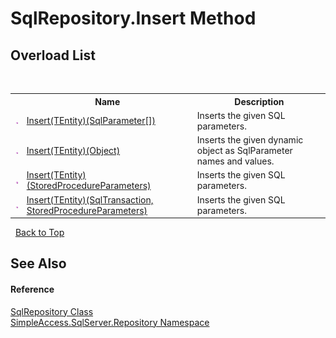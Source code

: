 # SqlRepository.Insert Method 
 


## Overload List
&nbsp;<table><tr><th></th><th>Name</th><th>Description</th></tr><tr><td>![Public method](media/pubmethod.gif "Public method")</td><td><a href="868aeed4-e41a-0267-cde3-b5cbb2e387f2">Insert(TEntity)(SqlParameter[])</a></td><td>
Inserts the given SQL parameters.</td></tr><tr><td>![Public method](media/pubmethod.gif "Public method")</td><td><a href="e2e2a73b-72ba-1504-fc8c-f1df38244020">Insert(TEntity)(Object)</a></td><td>
Inserts the given dynamic object as SqlParameter names and values.</td></tr><tr><td>![Public method](media/pubmethod.gif "Public method")</td><td><a href="689439f2-c726-edc1-5a2b-2967f63e26b0">Insert(TEntity)(StoredProcedureParameters)</a></td><td>
Inserts the given SQL parameters.</td></tr><tr><td>![Public method](media/pubmethod.gif "Public method")</td><td><a href="d85a05c6-32f3-c37e-090f-929112ac3ca7">Insert(TEntity)(SqlTransaction, StoredProcedureParameters)</a></td><td>
Inserts the given SQL parameters.</td></tr></table>&nbsp;
<a href="#sqlrepository.insert-method">Back to Top</a>

## See Also


#### Reference
<a href="0ff2b0ef-5784-3948-375a-e5aebc484660">SqlRepository Class</a><br /><a href="7ca62ec4-9e1e-7797-72d1-08cdad8b8511">SimpleAccess.SqlServer.Repository Namespace</a><br />